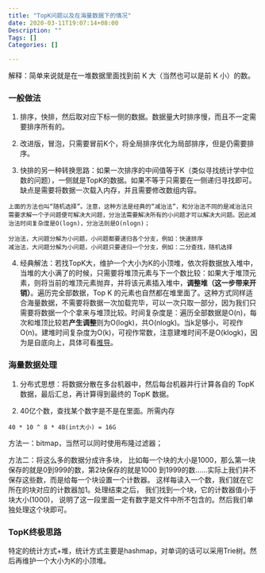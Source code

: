 ```yaml
---
title: "TopK问题以及在海量数据下的情况"
date: 2020-03-11T19:07:14+08:00
Description: ""
Tags: []
Categories: []

---
```


解释：简单来说就是在一堆数据里面找到前 K 大（当然也可以是前 K 小）的数。

### 一般做法

1. 排序，快排，然后取对应下标一侧的数据。数据量大时排序慢，而且不一定需要排序所有的。

2. 改进版，冒泡，只需要冒前K个，将全局排序优化为局部排序，但是仍需要排序。

3. 快排的另一种转换思路：如果一次排序的中间值等于K（类似寻找统计学中位数的问题），一侧就是TopK的数据。如果不等于只需要在一侧递归寻找即可。缺点是需要将数据一次载入内存，并且需要修改数组内容。

```
上面的方法也叫“随机选择”。注意，这种方法是经典的“减治法”，和分治法不同的是减治法只需要求解一个子问题便可解决大问题，分治法需要解决所有的小问题才可以解决大问题。因此减治法时间复杂度是O(logn)，分治法则是O(nlogn)；

分治法，大问题分解为小问题，小问题都要递归各个分支，例如：快速排序
减治法，大问题分解为小问题，小问题只要递归一个分支，例如：二分查找，随机选择
```

4. 经典解法：若找TopK大，维护一个大小为K的小顶堆，依次将数据放入堆中，当堆的大小满了的时候，只需要将堆顶元素与下一个数比较：如果大于堆顶元素，则将当前的堆顶元素抛弃，并将该元素插入堆中，**调整堆（这一步带来开销）**。遍历完全部数据，Top K 的元素也自然都在堆里面了。这种方式同样适合海量数据，不需要将数据一次加载完毕，可以一次只取一部分，因为我们只需要将数据一个个拿来与堆顶比较。时间复杂度是：遍历全部数据是O(n)，每次和堆顶比较若**产生调整**则为O(logk)，共O(nlogk)。当k足够小，可视作O(n)。建堆时间复杂度为O(k)，可视作常数，注意建堆时间不是O(klogk)，因为是自底向上，具体可看[推导](https://blog.csdn.net/LeoSha/article/details/46116959)。

### 海量数据处理

1. 分布式思想：将数据分散在多台机器中，然后每台机器并行计算各自的 TopK 数据，最后汇总，再计算得到最终的 TopK 数据。

2. 40亿个数，查找某个数字是不是在里面。所需内存
```
40 * 10 ^ 8 * 4B(int大小) = 16G
```

方法一：bitmap，当然可以同时使用布隆过滤器；

方法二：将这么多的数据分成许多块， 比如每一个块的大小是1000，那么第一块保存的就是0到999的数，第2块保存的就是1000 到1999的数……实际上我们并不保存这些数，而是给每一个块设置一个计数器。 这样每读入一个数，我们就在它所在的块对应的计数器加1。处理结束之后， 我们找到一个块，它的计数器值小于块大小(1000)， 说明了这一段里面一定有数字是文件中所不包含的。然后我们单独处理这个块即可。

### TopK终极思路

特定的统计方式+堆，统计方式主要是hashmap，对单词的话可以采用Trie树。然后再维护一个大小为K的小顶堆。